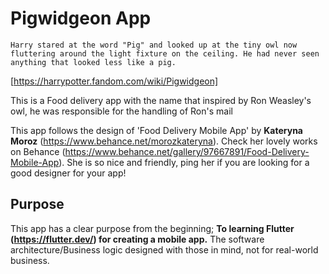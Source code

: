 # Pigwidgeon App

`Harry stared at the word "Pig" and looked up at the tiny owl now fluttering around the light fixture on the ceiling. He had never seen anything that looked less like a pig.`

[https://harrypotter.fandom.com/wiki/Pigwidgeon]

This is a Food delivery app with the name that inspired by Ron Weasley's owl, he was responsible for the handling of Ron's mail


This app follows the design of 'Food Delivery Mobile App' by **Kateryna Moroz** (https://www.behance.net/morozkateryna). Check her lovely works on Behance (https://www.behance.net/gallery/97667891/Food-Delivery-Mobile-App). She is so nice and friendly, ping her if you are looking for a good designer for your app!


## Purpose

This app has a clear purpose from the beginning; **To learning Flutter (https://flutter.dev/) for creating a mobile app.** The software architecture/Business logic designed with those in mind, not for real-world business.




